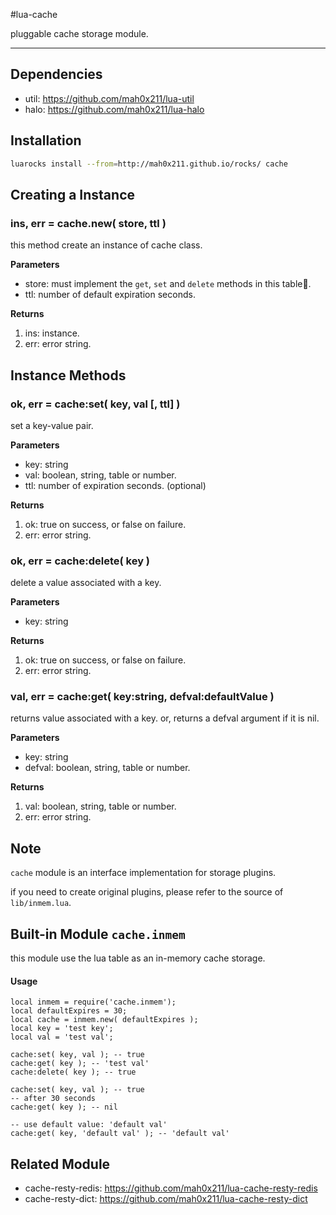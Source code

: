 #lua-cache

pluggable cache storage module.

---

## Dependencies

- util: https://github.com/mah0x211/lua-util
- halo: https://github.com/mah0x211/lua-halo


## Installation

```sh
luarocks install --from=http://mah0x211.github.io/rocks/ cache
```


## Creating a Instance


### ins, err = cache.new( store, ttl )

this method create an instance of cache class.

**Parameters**

- store: must implement the `get`, `set` and `delete` methods in this table.
- ttl: number of default expiration seconds.

**Returns**

1. ins: instance.
2. err: error string.


## Instance Methods

### ok, err = cache:set( key, val [, ttl] )

set a key-value pair.

**Parameters**

- key: string
- val: boolean, string, table or number.
- ttl: number of expiration seconds. (optional)

**Returns**

1. ok: true on success, or false on failure.
2. err: error string.


### ok, err = cache:delete( key )

delete a value associated with a key.

**Parameters**

- key: string

**Returns**

1. ok: true on success, or false on failure.
2. err: error string.


### val, err = cache:get( key:string, defval:defaultValue )

returns value associated with a key. or, returns a defval argument if it is nil.

**Parameters**

- key: string
- defval: boolean, string, table or number.

**Returns**

1. val: boolean, string, table or number.
2. err: error string.


## Note 

`cache` module is an interface implementation for storage plugins.

if you need to create original plugins, please refer to the source of `lib/inmem.lua`.


## Built-in Module `cache.inmem`

this module use the lua table as an in-memory cache storage.

#### Usage

```
local inmem = require('cache.inmem');
local defaultExpires = 30;
local cache = inmem.new( defaultExpires );
local key = 'test key';
local val = 'test val';

cache:set( key, val ); -- true
cache:get( key ); -- 'test val'
cache:delete( key ); -- true

cache:set( key, val ); -- true
-- after 30 seconds
cache:get( key ); -- nil

-- use default value: 'default val'
cache:get( key, 'default val' ); -- 'default val'
```

## Related Module

- cache-resty-redis: https://github.com/mah0x211/lua-cache-resty-redis
- cache-resty-dict: https://github.com/mah0x211/lua-cache-resty-dict

